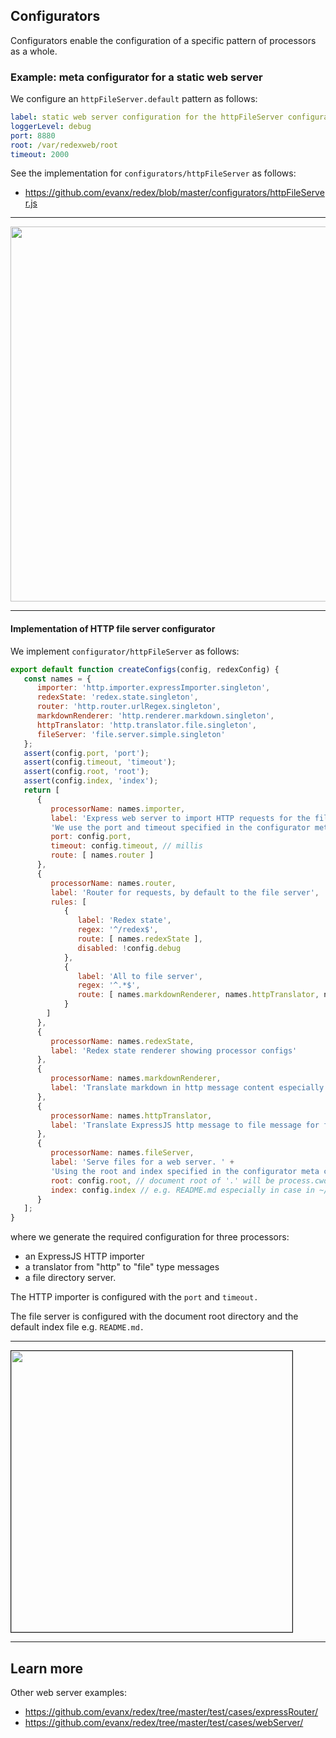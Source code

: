 
## Configurators

Configurators enable the configuration of a specific pattern of processors as a whole.


### Example: meta configurator for a static web server

We configure an `httpFileServer.default` pattern as follows:
```yaml
label: static web server configuration for the httpFileServer configurator
loggerLevel: debug
port: 8880
root: /var/redexweb/root
timeout: 2000
```
See the implementation for `configurators/httpFileServer` as follows:
- https://github.com/evanx/redex/blob/master/configurators/httpFileServer.js

<hr>
<img src="http://evanx.github.io/images/redex/redex-state.png" width="600"/>
<hr>

#### Implementation of HTTP file server configurator

We implement `configurator/httpFileServer` as follows:
```javascript
export default function createConfigs(config, redexConfig) {
   const names = {
      importer: 'http.importer.expressImporter.singleton',
      redexState: 'redex.state.singleton',
      router: 'http.router.urlRegex.singleton',
      markdownRenderer: 'http.renderer.markdown.singleton',
      httpTranslator: 'http.translator.file.singleton',
      fileServer: 'file.server.simple.singleton'
   };
   assert(config.port, 'port');
   assert(config.timeout, 'timeout');
   assert(config.root, 'root');
   assert(config.index, 'index');
   return [
      {
         processorName: names.importer,
         label: 'Express web server to import HTTP requests for the file server. ' +
         'We use the port and timeout specified in the configurator meta config.',
         port: config.port,
         timeout: config.timeout, // millis
         route: [ names.router ]
      },
      {
         processorName: names.router,
         label: 'Router for requests, by default to the file server',
         rules: [
            {
               label: 'Redex state',
               regex: '^/redex$',
               route: [ names.redexState ],
               disabled: !config.debug
            },
            {
               label: 'All to file server',
               regex: '^.*$',
               route: [ names.markdownRenderer, names.httpTranslator, names.fileServer ]
            }
        ]
      },
      {
         processorName: names.redexState,
         label: 'Redex state renderer showing processor configs'
      },
      {
         processorName: names.markdownRenderer,
         label: 'Translate markdown in http message content especially for README.md'
      },
      {
         processorName: names.httpTranslator,
         label: 'Translate ExpressJS http message to file message for fileServer'
      },
      {
         processorName: names.fileServer,
         label: 'Serve files for a web server. ' +
         'Using the root and index specified in the configurator meta config.',
         root: config.root, // document root of '.' will be process.cwd()
         index: config.index // e.g. README.md especially in case in ~/redex
      }
   ];
}
```
where we generate the required configuration for three processors:
- an ExpressJS HTTP importer
- a translator from "http" to "file" type messages
- a file directory server.

The HTTP importer is configured with the `port` and `timeout.`

The file server is configured with the document root directory and the default index file e.g. `README.md.`

<hr>
<img src="http://evanx.github.io/images/redex/redex-readme.png" width="450" border="1"/>
<hr>


## Learn more

Other web server examples:
- https://github.com/evanx/redex/tree/master/test/cases/expressRouter/
- https://github.com/evanx/redex/tree/master/test/cases/webServer/

